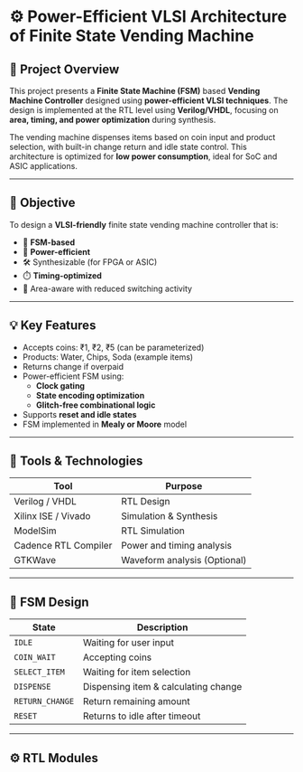 # ⚙️ Power-Efficient VLSI Architecture of Finite State Vending Machine

## 📌 Project Overview

This project presents a **Finite State Machine (FSM)** based **Vending Machine Controller** designed using **power-efficient VLSI techniques**. The design is implemented at the RTL level using **Verilog/VHDL**, focusing on **area, timing, and power optimization** during synthesis.

The vending machine dispenses items based on coin input and product selection, with built-in change return and idle state control. This architecture is optimized for **low power consumption**, ideal for SoC and ASIC applications.

---

## 🎯 Objective

To design a **VLSI-friendly** finite state vending machine controller that is:

- 🧠 **FSM-based**
- 🔋 **Power-efficient**
- 🛠️ Synthesizable (for FPGA or ASIC)
- ⏱️ **Timing-optimized**
- 💾 Area-aware with reduced switching activity

---

## 💡 Key Features

- Accepts coins: ₹1, ₹2, ₹5 (can be parameterized)
- Products: Water, Chips, Soda (example items)
- Returns change if overpaid
- Power-efficient FSM using:
  - **Clock gating**
  - **State encoding optimization**
  - **Glitch-free combinational logic**
- Supports **reset and idle states**
- FSM implemented in **Mealy or Moore** model

---

## 🧰 Tools & Technologies

| Tool               | Purpose                          |
|--------------------|----------------------------------|
| Verilog / VHDL     | RTL Design                       |
| Xilinx ISE / Vivado| Simulation & Synthesis           |
| ModelSim           | RTL Simulation                   |
| Cadence RTL Compiler | Power and timing analysis      |
| GTKWave            | Waveform analysis (Optional)     |

---

## 🧠 FSM Design

| State         | Description                         |
|---------------|-------------------------------------|
| `IDLE`        | Waiting for user input              |
| `COIN_WAIT`   | Accepting coins                     |
| `SELECT_ITEM` | Waiting for item selection          |
| `DISPENSE`    | Dispensing item & calculating change|
| `RETURN_CHANGE` | Return remaining amount           |
| `RESET`       | Returns to idle after timeout       |

---

## ⚙️ RTL Modules

